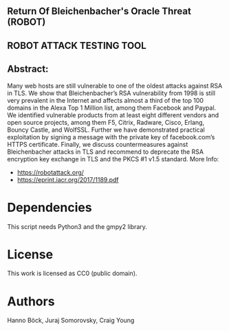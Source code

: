  Return Of Bleichenbacher's Oracle Threat (ROBOT)
-----
ROBOT ATTACK TESTING TOOL
------
## Abstract:
Many web hosts are still vulnerable to one of the oldest attacks against RSA in TLS. We show that Bleichenbacher’s RSA vulnerability from 1998 is still very prevalent in the Internet and affects almost a third of the top 100 domains in the Alexa Top 1 Million list, among them Facebook and Paypal. We identified vulnerable products from at least eight different vendors and open source projects, among them F5, Citrix, Radware, Cisco, Erlang, Bouncy Castle, and WolfSSL. Further we have demonstrated practical exploitation by signing a message with the private key of facebook.com’s HTTPS certificate. Finally, we discuss countermeasures against Bleichenbacher attacks in TLS and recommend to deprecate the RSA encryption key exchange in TLS and the PKCS #1 v1.5 standard.
More Info:
* https://robotattack.org/
* https://eprint.iacr.org/2017/1189.pdf

Dependencies
============

This script needs Python3 and the gmpy2 library.

License
=======

This work is licensed as CC0 (public domain).

Authors
=======

Hanno Böck, Juraj Somorovsky, Craig Young
